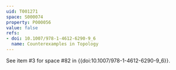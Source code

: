 ```yaml
---
uid: T001271
space: S000074
property: P000056
value: false
refs:
- doi: 10.1007/978-1-4612-6290-9_6
  name: Counterexamples in Topology
---
```


See item #3 for space #82 in {{doi:10.1007/978-1-4612-6290-9_6}}.
